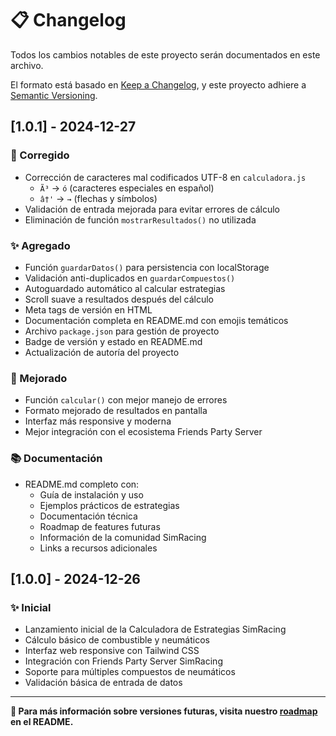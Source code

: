 # 📋 Changelog

Todos los cambios notables de este proyecto serán documentados en este archivo.

El formato está basado en [Keep a Changelog](https://keepachangelog.com/en/1.0.0/),
y este proyecto adhiere a [Semantic Versioning](https://semver.org/spec/v2.0.0.html).

## [1.0.1] - 2024-12-27

### 🔧 Corregido
- Corrección de caracteres mal codificados UTF-8 en `calculadora.js`
  - `Ã³` → `ó` (caracteres especiales en español)
  - `â†'` → `→` (flechas y símbolos)
- Validación de entrada mejorada para evitar errores de cálculo
- Eliminación de función `mostrarResultados()` no utilizada

### ✨ Agregado
- Función `guardarDatos()` para persistencia con localStorage
- Validación anti-duplicados en `guardarCompuestos()`
- Autoguardado automático al calcular estrategias
- Scroll suave a resultados después del cálculo
- Meta tags de versión en HTML
- Documentación completa en README.md con emojis temáticos
- Archivo `package.json` para gestión de proyecto
- Badge de versión y estado en README.md
- Actualización de autoría del proyecto

### 🚀 Mejorado
- Función `calcular()` con mejor manejo de errores
- Formato mejorado de resultados en pantalla
- Interfaz más responsive y moderna
- Mejor integración con el ecosistema Friends Party Server

### 📚 Documentación
- README.md completo con:
  - Guía de instalación y uso
  - Ejemplos prácticos de estrategias
  - Documentación técnica
  - Roadmap de features futuras
  - Información de la comunidad SimRacing
  - Links a recursos adicionales

## [1.0.0] - 2024-12-26

### ✨ Inicial
- Lanzamiento inicial de la Calculadora de Estrategias SimRacing
- Cálculo básico de combustible y neumáticos
- Interfaz web responsive con Tailwind CSS
- Integración con Friends Party Server SimRacing
- Soporte para múltiples compuestos de neumáticos
- Validación básica de entrada de datos

---

**🏁 Para más información sobre versiones futuras, visita nuestro [roadmap](README.md#-roadmap-futuras-funcionalidades) en el README.**
